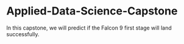 # Applied-Data-Science-Capstone
In this capstone, we will predict if the Falcon 9 first stage will land successfully.
